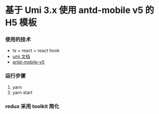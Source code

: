 # 基于 Umi 3.x 使用 antd-mobile v5 的 H5 模板

### 使用的技术

- ts + react + react hook
- [umi 文档](https://v3.umijs.org/zh-CN/docs/getting-started)
- [antd-mobile-v5](https://mobile.ant.design/zh/components/icon)

### 运行步骤

1. yarn
2. yarn start

### redux 采用 toolkit 简化